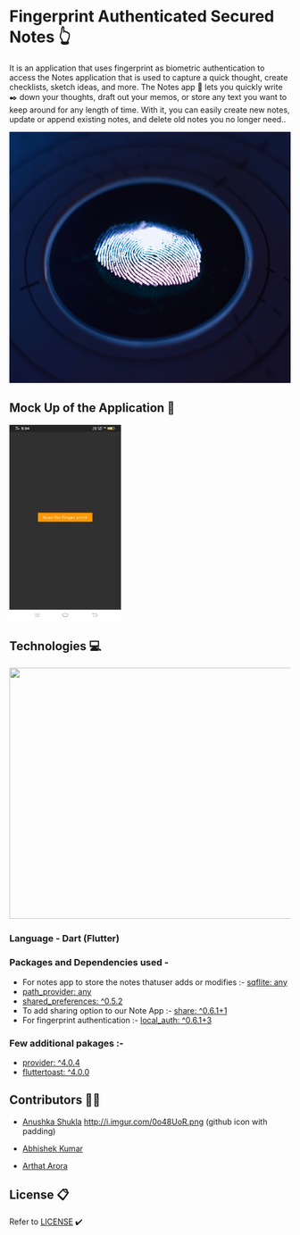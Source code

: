 # Fingerprint Authenticated Secured Notes :point_up_2:

It is an application that uses fingerprint as biometric authentication to access the Notes application that is used to capture a quick thought, create checklists, sketch ideas, and more. The Notes app :memo: lets you quickly write :black_nib: down your thoughts, draft out your memos, or store any text you want to keep around for any length of time. With it, you can easily create new notes, update or append existing notes, and delete old notes you no longer need..



<p align="center">
  <img width="900" height="450" src="https://github.com/Anushka-shukla/Fingerprint-Authenticated-Secured-Note/blob/master/images/george-prentzas-SRFG7iwktDk-unsplash.jpg">
</p>

## Mock Up of the Application :iphone:
<p align="left">
  <img width="200" height="350" src="https://github.com/Anushka-shukla/Fingerprint-Authenticated-Secured-Note/blob/master/mockup/WhatsApp%20Image%202020-05-29%20at%205.45.19%20PM.jpeg">



## Technologies :computer:
<p align="center">
  <img width="900" height="450" src="https://media.giphy.com/media/fQZX2aoRC1Tqw/giphy.gif">

### Language - Dart (Flutter) 
### Packages and Dependencies used - 
- For notes app to store the notes thatuser adds or modifies :-    [sqflite: any](https://pub.dev/packages/sqflite)
- [path_provider: any](https://pub.dev/packages/path_provider)
- [shared_preferences: ^0.5.2](https://pub.dev/packages/shared_preferences)
- To add sharing option to our Note App :- [share: ^0.6.1+1](https://pub.dev/packages/share)
- For fingerprint authentication :- [local_auth: ^0.6.1+3](https://pub.dev/packages/local_auth/versions)
###  Few additional pakages :-
- [provider: ^4.0.4](https://pub.dev/packages/provider)
- [fluttertoast: ^4.0.0](https://pub.dev/packages/fluttertoast)


</p>



## Contributors :woman_technologist:

- [Anushka Shukla](https://github.com/Anushka-shukla) http://i.imgur.com/0o48UoR.png (github icon with padding)

- [Abhishek Kumar](https://github.com/DOOMSTERR)

- [Arthat Arora]()


## License :clipboard:
Refer to [LICENSE](https://github.com/Anushka-shukla/Fingerprint-Authenticated-Secured-Note/blob/master/LICENSE.md) :heavy_check_mark:



